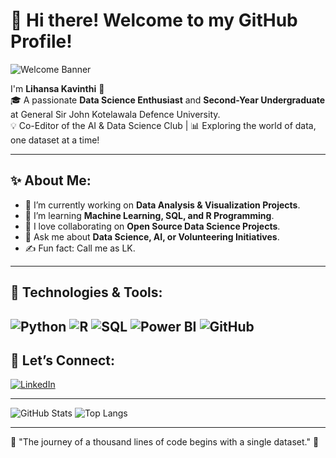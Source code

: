 # 👋 Hi there! Welcome to my GitHub Profile!  
![Welcome Banner](https://your-image-link-here.com/banner-image)

I'm **Lihansa Kavinthi** 🌟  
🎓 A passionate **Data Science Enthusiast** and **Second-Year Undergraduate** at General Sir John Kotelawala Defence University.  
💡 Co-Editor of the AI & Data Science Club | 📊 Exploring the world of data, one dataset at a time!

---

## ✨ About Me:
- 🔭 I’m currently working on **Data Analysis & Visualization Projects**.
- 🌱 I’m learning **Machine Learning, SQL, and R Programming**.
- 🤝 I love collaborating on **Open Source Data Science Projects**.
- 💬 Ask me about **Data Science, AI, or Volunteering Initiatives**.
- ✍️ Fun fact: Call me as LK.

---

## 🚀 Technologies & Tools:
![Python](https://img.shields.io/badge/Python-%233776AB.svg?style=for-the-badge&logo=python&logoColor=white)
![R](https://img.shields.io/badge/R-%23276DC3.svg?style=for-the-badge&logo=r&logoColor=white)
![SQL](https://img.shields.io/badge/SQL-%23CC2927.svg?style=for-the-badge&logo=microsoftsqlserver&logoColor=white)
![Power BI](https://img.shields.io/badge/PowerBI-%23F2C811.svg?style=for-the-badge&logo=powerbi&logoColor=black)
![GitHub](https://img.shields.io/badge/GitHub-%23181717.svg?style=for-the-badge&logo=github&logoColor=white)
---

## 🌟 Let’s Connect:
[![LinkedIn](https://img.shields.io/badge/-LinkedIn-0077B5?logo=linkedin&logoColor=white&style=flat)](https://www.linkedin.com/in/lihansa-kavinthi-2932282b8/)


---

![GitHub Stats](https://github-readme-stats.vercel.app/api?username=Lihansa-Kavinthi&show_icons=true&theme=radical)
![Top Langs](https://github-readme-stats.vercel.app/api/top-langs/?username=Lihansa-Kavinthi&layout=compact&theme=radical)

---

🌱 "The journey of a thousand lines of code begins with a single dataset." 🌱
